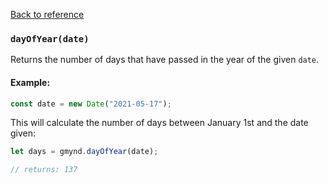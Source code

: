 [Back to reference](../README.md)

### `dayOfYear(date)`

Returns the number of days that have passed in the year of the given `date`.

#### Example:

```javascript
const date = new Date("2021-05-17");
```

This will calculate the number of days between January 1st and the date given:

```javascript
let days = gmynd.dayOfYear(date);

// returns: 137
```